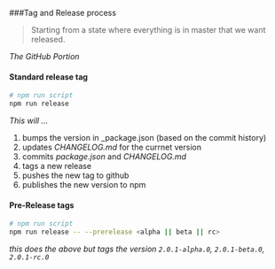 ###Tag and Release process

> Starting from a state where everything is in master that we want released.

*The GitHub Portion*

#### Standard release tag

```bash
# npm run script
npm run release
```

_This will ..._

1. bumps the version in _package.json (based on the commit history)
2. updates _CHANGELOG.md_ for the currnet version
3. commits _package.json_ and _CHANGELOG.md_
4. tags a new release
5. pushes the new tag to github
6. publishes the new version to npm

#### Pre-Release tags

```bash
# npm run script
npm run release -- --prerelease <alpha || beta || rc>
```

_this does the above but tags the version `2.0.1-alpha.0`, `2.0.1-beta.0`, `2.0.1-rc.0`_
